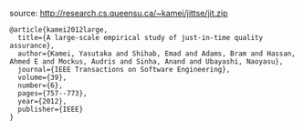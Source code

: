 source: http://research.cs.queensu.ca/~kamei/jittse/jit.zip


```
@article{kamei2012large,
  title={A large-scale empirical study of just-in-time quality assurance},
  author={Kamei, Yasutaka and Shihab, Emad and Adams, Bram and Hassan, Ahmed E and Mockus, Audris and Sinha, Anand and Ubayashi, Naoyasu},
  journal={IEEE Transactions on Software Engineering},
  volume={39},
  number={6},
  pages={757--773},
  year={2012},
  publisher={IEEE}
}
```
